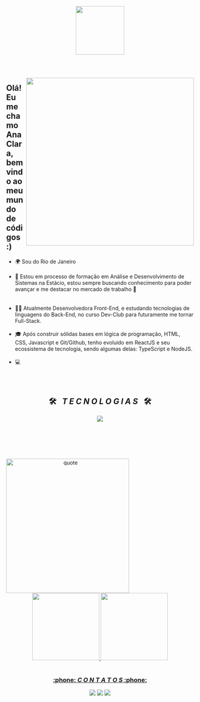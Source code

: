 <div align = "center">
  <img height = "130px" src = "https://user-images.githubusercontent.com/92947069/183311882-d6cec5b0-18e8-48cf-a551-098f295fbce5.gif" >
</div>

<br><br>

<img align = "right" width = "450px"  src = "https://i.pinimg.com/originals/a9/24/3d/a9243d82d3ad7878192211221b25a18c.gif">
<!--FIM cabeçalho HELLO WORD-->

<!--inicio descrição-->
## Olá! Eu me chamo Ana Clara, bem vindo ao meu mundo de códigos :)

<ul align="left">
<li> 🌍 Sou do Rio de Janeiro  </li>
<br>
<li>🚀 Estou em processo de formação em Análise e Desenvolvimento de Sistemas na Estácio, estou sempre buscando conhecimento para poder avançar e me destacar no mercado de trabalho 🚀</li><br>
<br>
<li>👩‍💻 Atualmente Desenvolvedora Front-End, e estudando tecnologias de linguagens do Back-End, no curso Dev-Club para futuramente me tornar Full-Stack.  </li>
<br>
<li>🎓 Após construir sólidas bases em lógica de programação, HTML, CSS, Javascript e Git/Github, tenho evoluido em ReactJS e seu ecossistema de tecnologia, sendo algumas delas: TypeScript e NodeJS. </li>
<br>
<li>💻  </li>
</ul>
<br>
<!--FIM descrição-->

<!--INICIO Tecnologias-->
<br>
<h2 align="center">🛠️&ensp; <i>T E C N O L O G I A S</i> &ensp;🛠️</h2>
<p align="center">
  <a href="https://skillicons.dev">
    <img src="https://skillicons.dev/icons?i=git,github,html,css,js,react,nodejs,figma,aws" />
  </a>
</p>
<br><br><br><br><br>
<div align="center">
  <img align="left" height="360px" width="330px" alt="quote"  src = "https://i.pinimg.com/originals/e3/f8/d1/e3f8d1ec363edf1f9e4372198aeeaba2.gif">
  <a href="https://github.com/acmqueiroz">
  <img height="180em" src="https://github-readme-stats.vercel.app/api?username=acmqueiroz&show_icons=true&theme=dark&include_all_commits=true&count_private=true"/>
  <img height="180em" src="https://github-readme-stats.vercel.app/api/top-langs/?username=acmqueiroz&layout=compact&langs_count=7&theme=dark"/>
</div>
<br>
<!--Contatos-->
<h3 align="center">:phone: <i>C O N T A T O S</i> :phone:</h2>
<div align="center">
<a href="https://instagram.com/anajrqueiroz" target="_blank"><img src="https://img.shields.io/badge/-Instagram-%23E4405F?style=for-the-badge&logo=instagram&logoColor=white" target="_blank"></a>
<a href = "mailto:acmqueiroz.dev@gmail.com"><img src="https://img.shields.io/badge/-Gmail-%23333?style=for-the-badge&logo=gmail&logoColor=white" target="_blank"></a>
<a href="https://www.linkedin.com/in/anaqueirozdev/" target="_blank"><img src="https://img.shields.io/badge/-LinkedIn-%230077B5?style=for-the-badge&logo=linkedin&logoColor=white" target="_blank"></a>
</div>

